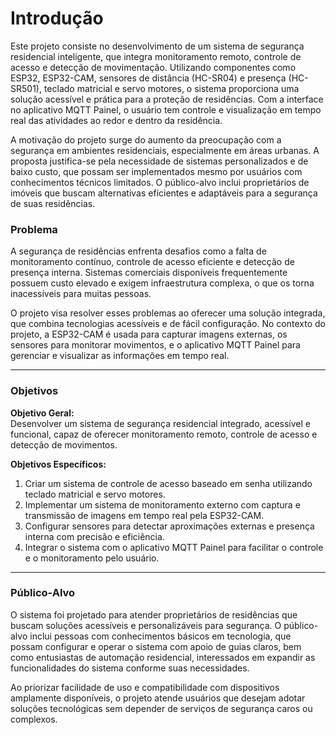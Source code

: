 # Introdução

Este projeto consiste no desenvolvimento de um sistema de segurança residencial inteligente, que integra monitoramento remoto, controle de acesso e detecção de movimentação. Utilizando componentes como ESP32, ESP32-CAM, sensores de distância (HC-SR04) e presença (HC-SR501), teclado matricial e servo motores, o sistema proporciona uma solução acessível e prática para a proteção de residências. Com a interface no aplicativo MQTT Painel, o usuário tem controle e visualização em tempo real das atividades ao redor e dentro da residência.  

A motivação do projeto surge do aumento da preocupação com a segurança em ambientes residenciais, especialmente em áreas urbanas. A proposta justifica-se pela necessidade de sistemas personalizados e de baixo custo, que possam ser implementados mesmo por usuários com conhecimentos técnicos limitados. O público-alvo inclui proprietários de imóveis que buscam alternativas eficientes e adaptáveis para a segurança de suas residências.  

### **Problema**  

A segurança de residências enfrenta desafios como a falta de monitoramento contínuo, controle de acesso eficiente e detecção de presença interna. Sistemas comerciais disponíveis frequentemente possuem custo elevado e exigem infraestrutura complexa, o que os torna inacessíveis para muitas pessoas.  

O projeto visa resolver esses problemas ao oferecer uma solução integrada, que combina tecnologias acessíveis e de fácil configuração. No contexto do projeto, a ESP32-CAM é usada para capturar imagens externas, os sensores para monitorar movimentos, e o aplicativo MQTT Painel para gerenciar e visualizar as informações em tempo real.  

---

### **Objetivos**  

**Objetivo Geral:**  
Desenvolver um sistema de segurança residencial integrado, acessível e funcional, capaz de oferecer monitoramento remoto, controle de acesso e detecção de movimentos.  

**Objetivos Específicos:**  
1. Criar um sistema de controle de acesso baseado em senha utilizando teclado matricial e servo motores.  
2. Implementar um sistema de monitoramento externo com captura e transmissão de imagens em tempo real pela ESP32-CAM.  
3. Configurar sensores para detectar aproximações externas e presença interna com precisão e eficiência.  
4. Integrar o sistema com o aplicativo MQTT Painel para facilitar o controle e o monitoramento pelo usuário.  

---

### **Público-Alvo**  

O sistema foi projetado para atender proprietários de residências que buscam soluções acessíveis e personalizáveis para segurança. O público-alvo inclui pessoas com conhecimentos básicos em tecnologia, que possam configurar e operar o sistema com apoio de guias claros, bem como entusiastas de automação residencial, interessados em expandir as funcionalidades do sistema conforme suas necessidades.  

Ao priorizar facilidade de uso e compatibilidade com dispositivos amplamente disponíveis, o projeto atende usuários que desejam adotar soluções tecnológicas sem depender de serviços de segurança caros ou complexos.  
